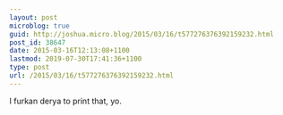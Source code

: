 ```yaml
---
layout: post
microblog: true
guid: http://joshua.micro.blog/2015/03/16/t577276376392159232.html
post_id: 38647
date: 2015-03-16T12:13:08+1100
lastmod: 2019-07-30T17:41:36+1100
type: post
url: /2015/03/16/t577276376392159232.html
---
```

I furkan derya to print that, yo.
